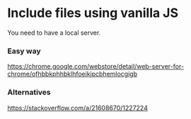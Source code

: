 # Include files using vanilla JS

You need to have a local server.

### Easy way
https://chrome.google.com/webstore/detail/web-server-for-chrome/ofhbbkphhbklhfoeikjpcbhemlocgigb

### Alternatives
https://stackoverflow.com/a/21608670/1227224
